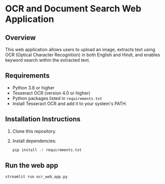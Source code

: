 # OCR and Document Search Web Application

## Overview
This web application allows users to upload an image, extracts text using OCR (Optical Character Recognition) in both English and Hindi, and enables keyword search within the extracted text.

## Requirements
- Python 3.8 or higher
- Tesseract OCR (version 4.0 or higher)
- Python packages listed in `requirements.txt`
- Install Tesseract OCR and add it to your system's PATH.

## Installation Instructions

1. Clone this repository.
2. Install dependencies:

   ```bash
   pip install -r requirements.txt
   
## Run the web app 

`streamlit run ocr_web_app.py`
